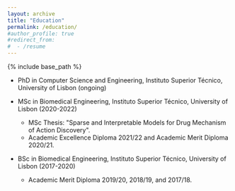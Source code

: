 ```yaml
---
layout: archive
title: "Education"
permalink: /education/
#author_profile: true
#redirect_from:
#  - /resume
---
```


{% include base_path %}

* PhD in Computer Science and Engineering, Instituto Superior Técnico, University of Lisbon (ongoing) 

* MSc in Biomedical Engineering, Instituto Superior Técnico, University of Lisbon (2020-2022)
  * MSc Thesis: "Sparse and Interpretable Models for Drug Mechanism of Action Discovery".
  * Academic Excellence Diploma 2021/22 and Academic Merit Diploma 2020/21.

* BSc in Biomedical Engineering, Instituto Superior Técnico, University of Lisbon (2017-2020)
  * Academic Merit Diploma 2019/20, 2018/19, and 2017/18.




  

